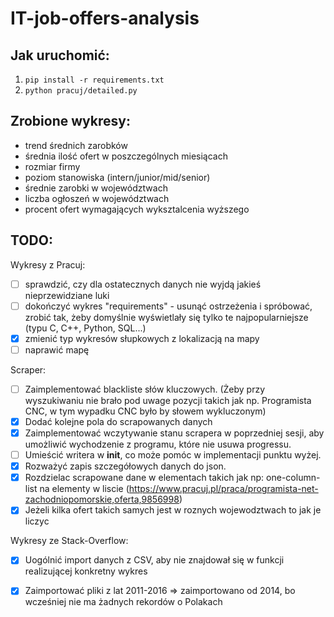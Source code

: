 # IT-job-offers-analysis


## Jak uruchomić:
1. `pip install -r requirements.txt`
2. `python pracuj/detailed.py`

## Zrobione wykresy:
- trend średnich zarobków
- średnia ilość ofert w poszczególnych miesiącach
- rozmiar firmy
- poziom stanowiska (intern/junior/mid/senior)
- średnie zarobki w województwach
- liczba ogłoszeń w województwach
- procent ofert wymagających wyksztalcenia wyższego

## TODO:
Wykresy z Pracuj:
- [ ] sprawdzić, czy dla ostatecznych danych nie wyjdą jakieś nieprzewidziane luki
- [ ] dokończyć wykres "requirements" - usunąć ostrzeżenia i spróbować, zrobić tak, żeby domyślnie wyświetlały się tylko te najpopularniejsze (typu C, C++, Python, SQL...)
- [x] zmienić typ wykresów słupkowych z lokalizacją na mapy
- [ ] naprawić mapę
      
Scraper:
- [ ] Zaimplementować blackliste słów kluczowych. (Żeby przy wyszukiwaniu nie brało pod uwage pozycji takich jak np. Programista CNC, w tym wypadku CNC było by słowem wykluczonym)
- [x] Dodać kolejne pola do scrapowanych danych
- [x] Zaimplementować wczytywanie stanu scrapera w poprzedniej sesji, aby umożliwić wychodzenie z programu, które nie usuwa progressu.
- [ ] Umieścić writera w __init__, co może pomóc w implementacji punktu wyżej.
- [x] Rozważyć zapis szczegółowych danych do json.
- [x] Rozdzielac scrapowane dane w elementach takich jak np: one-column-list na elementy w liscie (https://www.pracuj.pl/praca/programista-net-zachodniopomorskie,oferta,9856998)
- [x] Jeżeli kilka ofert takich samych jest w roznych wojewodztwach to jak je liczyc

Wykresy ze Stack-Overflow:
- [x] Uogólnić import danych z CSV, aby nie znajdował się w funkcji realizującej konkretny wykres
- [x] Zaimportować pliki z lat 2011-2016 => zaimportowano od 2014, bo wcześniej nie ma żadnych rekordów o Polakach


